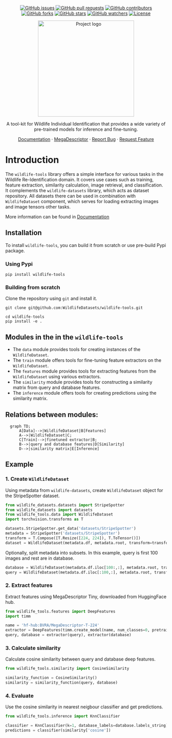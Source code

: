 <p align="center">
  <a href="https://github.com/WildlifeDatasets/wildlife-tools/issues"><img src="https://img.shields.io/github/issues/WildlifeDatasets/wildlife-tools" alt="GitHub issues"></a>
  <a href="https://github.com/WildlifeDatasets/wildlife-tools/pulls"><img src="https://img.shields.io/github/issues-pr/WildlifeDatasets/wildlife-tools" alt="GitHub pull requests"></a>
  <a href="https://github.com/WildlifeDatasets/wildlife-tools/graphs/contributors"><img src="https://img.shields.io/github/contributors/WildlifeDatasets/wildlife-tools" alt="GitHub contributors"></a>
  <a href="https://github.com/WildlifeDatasets/wildlife-tools/network/members"><img src="https://img.shields.io/github/forks/WildlifeDatasets/wildlife-tools" alt="GitHub forks"></a>
  <a href="https://github.com/WildlifeDatasets/wildlife-tools/stargazers"><img src="https://img.shields.io/github/stars/WildlifeDatasets/wildlife-tools" alt="GitHub stars"></a>
  <a href="https://github.com/WildlifeDatasets/wildlife-tools/watchers"><img src="https://img.shields.io/github/watchers/WildlifeDatasets/wildlife-tools" alt="GitHub watchers"></a>
  <a href="https://github.com/WildlifeDatasets/wildlife-tools/blob/main/LICENSE"><img src="https://img.shields.io/github/license/WildlifeDatasets/wildlife-tools" alt="License"></a>
</p>

<div align="center">
  <img src="docs/resources/logo-transparent.png" alt="Project logo" width="300">
  <p align="center">A tool-kit for Wildlife Individual Identification that provides a wide variety of pre-trained models for inference and fine-tuning.</p>
  <a href="https://wildlifedatasets.github.io/wildlife-tools/">Documentation</a>
  ·
  <a href="https://huggingface.co/BVRA/MegaDescriptor-L-384">MegaDescriptor</a>
  ·
  <a href="https://github.com/WildlifeDatasets/wildlife-tools/issues/new?assignees=aerodynamic-sauce-pan&labels=bug&projects=&template=bug_report.md&title=%5BBUG%5D">Report Bug</a>
  ·
  <a href="https://github.com/WildlifeDatasets/wildlife-tools/issues/new?assignees=aerodynamic-sauce-pan&labels=enhancement&projects=&template=enhancement.md&title=%5BEnhancement%5D">Request Feature</a>
  <h1></h1>
</div>


# Introduction
The `wildlife-tools` library offers a simple interface for various tasks in the Wildlife Re-Identification domain. It covers use cases such as training, feature extraction, similarity calculation, image retrieval, and classification. It complements the `wildlife-datasets` library, which acts as dataset repository. All datasets there can be used in combination with `WildlifeDataset` component, which serves for loading extracting images and image tensors other tasks. 

More information can be found in [Documentation](https://wildlifedatasets.github.io/wildlife-tools/)

## Installation

To install `wildlife-tools`, you can build it from scratch or use pre-build Pypi package.


### Using Pypi

```script
pip install wildlife-tools

```

### Building from scratch

Clone the repository using `git` and install it.
```script
git clone git@github.com:WildlifeDatasets/wildlife-tools.git

cd wildlife-tools
pip install -e .
```


## Modules in the in the `wildlife-tools`

- The `data` module provides tools for creating instances of the `WildlifeDataset`.
- The `train` module offers tools for fine-tuning feature extractors on the `WildlifeDataset`.
- The `features` module provides tools for extracting features from the `WildlifeDataset` using various extractors.
- The `similarity` module provides tools for constructing a similarity matrix from query and database features.
- The `inference` module offers tools for creating predictions using the similarity matrix.



## Relations between modules:

```mermaid
  graph TD;
      A[Data]-->|WildlifeDataset|B[Features]
      A-->|WildlifeDataset|C;
      C[Train]-->|finetuned extractor|B;
      B-->|query and database features|D[Similarity]
      D-->|similarity matrix|E[Inference]
```



## Example
### 1. Create `WildlifeDataset` 
Using metadata from `wildlife-datasets`, create `WildlifeDataset` object for the StripeSpotter dataset.

```Python
from wildlife_datasets.datasets import StripeSpotter
from wildlife_datasets import datasets
from wildlife_tools.data import WildlifeDataset
import torchvision.transforms as T

datasets.StripeSpotter.get_data('datasets/StripeSpotter')
metadata = StripeSpotter('datasets/StripeSpotter')
transform = T.Compose([T.Resize([224, 224]), T.ToTensor()])
dataset = WildlifeDataset(metadata.df, metadata.root, transform=transform)
```

Optionally, split metadata into subsets. In this example, query is first 100 images and rest are in database.

```Python
database = WildlifeDataset(metadata.df.iloc[100:,:], metadata.root, transform=transform)
query = WildlifeDataset(metadata.df.iloc[:100,:], metadata.root, transform=transform)
```

### 2. Extract features
Extract features using MegaDescriptor Tiny, downloaded from HuggingFace hub.

```Python
from wildlife_tools.features import DeepFeatures
import timm

name = 'hf-hub:BVRA/MegaDescriptor-T-224'
extractor = DeepFeatures(timm.create_model(name, num_classes=0, pretrained=True))
query, database = extractor(query), extractor(database)
```

### 3. Calculate similarity
Calculate cosine similarity between query and database deep features.

```Python
from wildlife_tools.similarity import CosineSimilarity

similarity_function = CosineSimilarity()
similarity = similarity_function(query, database)
```


### 4. Evaluate
Use the cosine similarity in nearest neigbour classifier and get predictions.

```Python
from wildlife_tools.inference import KnnClassifier

classifier = KnnClassifier(k=1, database_labels=database.labels_string)
predictions = classifier(similarity['cosine'])
```
